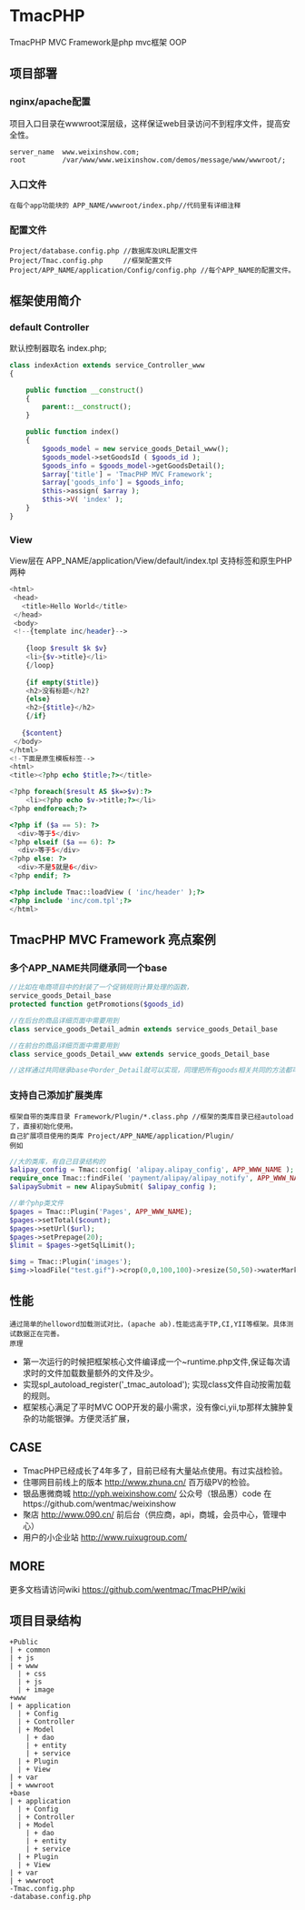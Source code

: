 # TmacPHP
TmacPHP MVC Framework是php mvc框架 OOP

## 项目部署
### nginx/apache配置
项目入口目录在wwwroot深层级，这样保证web目录访问不到程序文件，提高安全性。

    server_name  www.weixinshow.com;    
    root         /var/www/www.weixinshow.com/demos/message/www/wwwroot/;
### 入口文件
    在每个app功能块的 APP_NAME/wwwroot/index.php//代码里有详细注释
### 配置文件
    Project/database.config.php //数据库及URL配置文件
    Project/Tmac.config.php     //框架配置文件
    Project/APP_NAME/application/Config/config.php //每个APP_NAME的配置文件。
    
## 框架使用简介
### default Controller
默认控制器取名 index.php;
```php
class indexAction extends service_Controller_www
{

    public function __construct()
    {
        parent::__construct();
    }

    public function index()
    {
        $goods_model = new service_goods_Detail_www();
        $goods_model->setGoodsId ( $goods_id );
        $goods_info = $goods_model->getGoodsDetail();
        $array['title'] = 'TmacPHP MVC Framework';
        $array['goods_info'] = $goods_info;
        $this->assign( $array );
        $this->V( 'index' );
    }
}
```
### View
View层在 APP_NAME/application/View/default/index.tpl
支持标签和原生PHP两种
```php
<html>
 <head>
   <title>Hello World</title>
 </head>
 <body>
 <!--{template inc/header}-->
 
    {loop $result $k $v}
    <li>{$v->title}</li>
    {/loop}
    
    {if empty($title)}
    <h2>没有标题</h2?
    {else}
    <h2>{$title}</h2>
    {/if}
    
   {$content}
 </body>
</html>
<!-下面是原生模板标签-->
<html>
<title><?php echo $title;?></title>

<?php foreach($result AS $k=>$v):?>
    <li><?php echo $v->title;?></li>
<?php endforeach;?>

<?php if ($a == 5): ?>
  <div>等于5</div>
<?php elseif ($a == 6): ?>
  <div>等于5</div>
<?php else: ?>
  <div>不是5就是6</div>
<?php endif; ?>

<?php include Tmac::loadView ( 'inc/header' );?>
<?php include 'inc/com.tpl';?>
</html>

```
## TmacPHP MVC Framework 亮点案例
### 多个APP_NAME共同继承同一个base
```php
//比如在电商项目中的封装了一个促销规则计算处理的函数，
service_goods_Detail_base
protected function getPromotions($goods_id)

//在后台的商品详细页面中需要用到
class service_goods_Detail_admin extends service_goods_Detail_base

//在前台的商品详细页面中需要用到
class service_goods_Detail_www extends service_goods_Detail_base

//这样通过共同继承base中order_Detail就可以实现，同理把所有goods相关共同的方法都可以放在base中
````
### 支持自己添加扩展类库
    框架自带的类库目录 Framework/Plugin/*.class.php //框架的类库目录已经autoload了，直接初始化使用。
    自己扩展项目使用的类库 Project/APP_NAME/application/Plugin/
    例如
```php
//大的类库，有自己目录结构的
$alipay_config = Tmac::config( 'alipay.alipay_config', APP_WWW_NAME );
require_once Tmac::findFile( 'payment/alipay/alipay_notify', APP_WWW_NAME );
$alipaySubmit = new AlipaySubmit( $alipay_config );

//单个php类文件
$pages = Tmac::Plugin('Pages', APP_WWW_NAME);
$pages->setTotal($count);
$pages->setUrl($url);
$pages->setPrepage(20);
$limit = $pages->getSqlLimit();

$img = Tmac::Plugin('images');
$img->loadFile("test.gif")->crop(0,0,100,100)->resize(50,50)->waterMark("mark.png", 'left','center')->save("b.gif");
```

## 性能
    通过简单的helloword加载测试对比，(apache ab).性能远高于TP,CI,YII等框架。具体测试数据正在完善。
    原理
* 第一次运行的时候把框架核心文件编译成一个~runtime.php文件,保证每次请求时的文件加载数量额外的文件及少。
* 实现spl_autoload_register('_tmac_autoload'); 实现class文件自动按需加载的规则。
* 框架核心满足了平时MVC OOP开发的最小需求，没有像ci,yii,tp那样太臃肿复杂的功能银弹。方便灵活扩展，

## CASE
* TmacPHP已经成长了4年多了，目前已经有大量站点使用。有过实战检验。
* 住哪网目前线上的版本 http://www.zhuna.cn/ 百万级PV的检验。
* 银品惠微商城 http://yph.weixinshow.com/ 公众号（银品惠）code 在https://github.com/wentmac/weixinshow
* 聚店 http://www.090.cn/ 前后台（供应商，api，商城，会员中心，管理中心）
* 用户的小企业站 http://www.ruixugroup.com/
    
 
## MORE
更多文档请访问wiki https://github.com/wentmac/TmacPHP/wiki

## 项目目录结构
    +Public
    | + common
    | + js
    | + www
      | + css
      | + js
      | + image
    +www
    | + application
      | + Config
      | + Controller
      | + Model
        | + dao
        | + entity
        | + service
      | + Plugin
      | + View
    | + var
    | + wwwroot
    +base
    | + application
      | + Config
      | + Controller
      | + Model
        | + dao
        | + entity
        | + service
      | + Plugin
      | + View
    | + var
    | + wwwroot
    -Tmac.config.php
    -database.config.php
